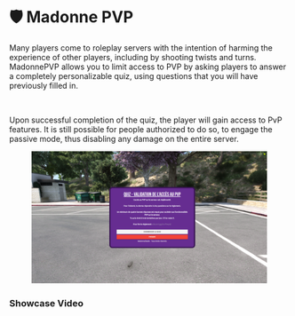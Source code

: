 # 🛡 Madonne PVP

Many players come to roleplay servers with the intention of harming the experience of other players, including by shooting twists and turns. MadonnePVP allows you to limit access to PVP by asking players to answer a completely personalizable quiz, using questions that you will have previously filled in.

<figure><img src="../../.gitbook/assets/image (2).png" alt=""><figcaption></figcaption></figure>

Upon successful completion of the quiz, the player will gain access to PvP features. It is still possible for people authorized to do so, to engage the passive mode, thus disabling any damage on the entire server.

<figure><img src="../../.gitbook/assets/image (3).png" alt=""><figcaption></figcaption></figure>

### Showcase Video
